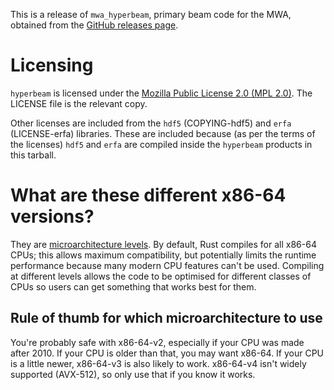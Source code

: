 This is a release of `mwa_hyperbeam`, primary beam code for the MWA, obtained
from the [GitHub releases
page](https://github.com/MWATelescope/mwa_hyperbeam/releases).

# Licensing

`hyperbeam` is licensed under the [Mozilla Public License 2.0 (MPL
2.0)](https://www.mozilla.org/en-US/MPL/2.0/). The LICENSE file is the relevant
copy.

Other licenses are included from the `hdf5` (COPYING-hdf5) and `erfa`
(LICENSE-erfa) libraries. These are included because (as per the terms of the
licenses) `hdf5` and `erfa` are compiled inside the `hyperbeam` products in this
tarball.

# What are these different x86-64 versions?

They are [microarchitecture
levels](https://en.wikipedia.org/wiki/X86-64#Microarchitecture_levels). By
default, Rust compiles for all x86-64 CPUs; this allows maximum compatibility,
but potentially limits the runtime performance because many modern CPU features
can't be used. Compiling at different levels allows the code to be optimised for
different classes of CPUs so users can get something that works best for them.

## Rule of thumb for which microarchitecture to use

You're probably safe with x86-64-v2, especially if your CPU was made after 2010.
If your CPU is older than that, you may want x86-64. If your CPU is a little
newer, x86-64-v3 is also likely to work. x86-64-v4 isn't widely supported
(AVX-512), so only use that if you know it works.
